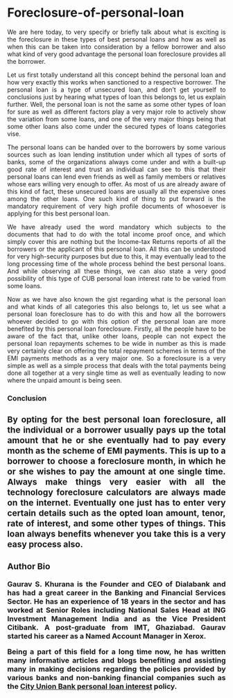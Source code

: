 # Foreclosure-of-personal-loan
<p align="justify">We are here today, to very specify or briefly talk about what is exciting is the foreclosure in these types of best personal loans and how as well as when this can be taken into consideration by a fellow borrower and also what kind of very good advantage the personal loan foreclosure provides all the borrower.

<p align="justify">Let us first totally understand all this concept behind the personal loan and how very exactly this works when sanctioned to a respective borrower. The personal loan is a type of unsecured loan, and don’t get yourself to conclusions just by hearing what types of loan this belongs to, let us explain further. Well, the personal loan is not the same as some other types of loan for sure as well as different factors play a very major role to actively show the variation from some loans, and one of the very major things being that some other loans also come under the secured types of loans categories vise. 

<p align="justify">The personal loans can be handed over to the borrowers by some various sources such as loan lending institution under which all types of sorts of banks, some of the organizations always come under and with a built-up good rate of interest and trust an individual can see to this that their personal loans can lend even friends as well as family members or relatives whose ears willing very enough to offer. As most of us are already aware of this kind of fact, these unsecured loans are usually all the expensive ones among the other loans. One such kind of thing to put forward is the mandatory requirement of very high profile documents of whosoever is applying for this best personal loan. 

<p align="justify">We have already used the word mandatory which subjects to the documents that had to do with the total income proof once, and which simply cover this are nothing but the Income-tax Returns reports of all the borrowers or the applicant of this personal loan. All this can be understood for very high-security purposes but due to this, it may eventually lead to the long processing time of the whole process behind the best personal loans. And while observing all these things, we can also state a very good possibility of this type of CUB personal loan interest rate to be varied from some loans.

<p align="justify">Now as we have also known the gist regarding what is the personal loan and what kinds of all categories this also belongs to, let us see what a personal loan foreclosure has to do with this and how all the borrowers whoever decided to go with this option of the personal loan are more benefited by this personal loan foreclosure. Firstly, all the people have to be aware of the fact that, unlike other loans, people can not expect the personal loan repayments schemes to be wide in number as this is made very certainly clear on offering the total repayment schemes in terms of the EMI payments methods as a very major one. So a foreclosure is a very simple as well as a simple process that deals with the total payments being done all together at a very single time as well as eventually leading to now where the unpaid amount is being seen. 


<b><h3>Conclusion<h3></b>

<p align="justify">By opting for the best personal loan foreclosure, all the individual or a borrower usually pays up the total amount that he or she eventually had to pay every month as the scheme of EMI payments. This is up to a borrower to choose a foreclosure month, in which he or she wishes to pay the amount at one single time. Always make things very easier with all the technology foreclosure calculators are always made on the internet. Eventually one just has to enter very certain details such as the opted loan amount, tenor, rate of interest, and some other types of things. This loan always benefits whenever you take this is a very easy process also.

<b><h3>Author Bio</h3></b>

<p align="justify">Gaurav S. Khurana is the Founder and CEO of Dialabank and has had a great career in the Banking and Financial Services Sector. He has an experience of 18 years in the sector and has worked at Senior Roles including National Sales Head at ING Investment Management India and as the Vice President Citibank. A post-graduate from IMT, Ghaziabad. Gaurav started his career as a Named Account Manager in Xerox.

<p align="justify">Being a part of this field for a long time now, he has written many informative articles and blogs benefiting and assisting many in making decisions regarding the policies provided by various banks and non-banking financial companies such as the <b><a href="https://www.dialabank.com/personal-loan/city-union-bank-personal-loan/">City Union Bank personal loan interest</a></b> policy.
